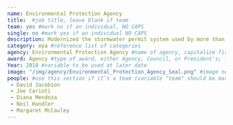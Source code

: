 ```yaml
---
name: Environmental Protection Agency
title:  #job title, leave blank if team
team: yes #mark no if an individual, NO CAPS
single: no #mark yes if an individual NO CAPS
description: Modernized the stormwater permit system used by more than 25,000 construction sites and 2,000 industrial sites around the nation to better protect public health and the environment. The effort significantly improved customer service to permittees while also saving the agency over $60,000 a year.
category: epa #reference list of categories
agency: Environmental Protection Agency #name of agency, capitalize first letter of each name
award: Agency #type of award, either Agency, Council, or President's; this is case sensitive so make sure to match the options listed exactly. This section generates the format of the card
Year: 2018 #variable to be used at later date
image: "/img/agency/Environmental_Protection_Agency_Seal.png" #image needed for Team award (agency seal) and President's award (headshot); leave empty if and individual Agency award, IMAGE PATH: /img/agency/GSA_Seal.png
people: #use this section if it's a team (variable "team" should be marked "yes" above)
 - David Jacobson
 - Joe Carioti
 - Diana Mendoza
 - Neil Handler
 - Margaret McCauley 
---
```

